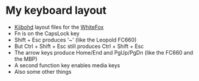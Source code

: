 My keyboard layout
==================

- [Kiibohd][1] layout files for the [WhiteFox][2]
- Fn is on the CapsLock key
- Shift + Esc produces '~' (like the Leopold FC660)
- But Ctrl + Shift + Esc still produces Ctrl + Shift + Esc
- The arrow keys produce Home/End and PgUp/PgDn (like the FC660 and the MBP)
- A second function key enables media keys
- Also some other things

[1]: https://github.com/kiibohd/controller
[2]: https://input.club/whitefox/
